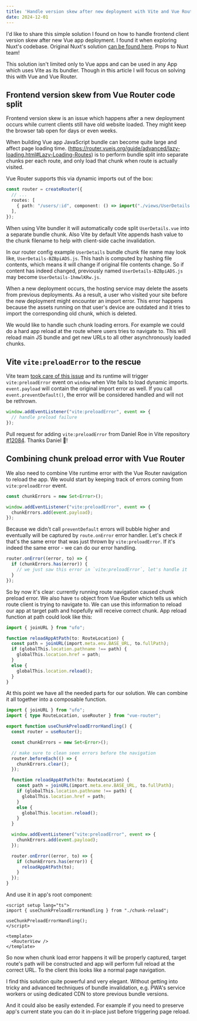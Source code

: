 ```yaml
---
title: 'Handle version skew after new deployment with Vite and Vue Router'
date: 2024-12-01
---
```


I'd like to share this simple solution I found on how to handle frontend client version skew after new Vue app deployment. I found it when exploring Nuxt's codebase. Original Nuxt's solution [can be found here](https://github.com/nuxt/nuxt/blob/2ea738854e3428f2cb03036630e6415b077fe732/packages/nuxt/src/app/plugins/chunk-reload.client.ts). Props to Nuxt team!

This solution isn't limited only to Vue apps and can be used in any App which uses Vite as its bundler. Though in this article I will focus on solving this with Vue and Vue Router.

## Frontend version skew from Vue Router code split

Frontend version skew is an issue which happens after a new deployment occurs while current clients still have old website loaded. They might keep the browser tab open for days or even weeks.

When building Vue app JavaScript bundle can become quite large and affect page loading time. (https://router.vuejs.org/guide/advanced/lazy-loading.html#Lazy-Loading-Routes) is to perform bundle split into separate chunks per each route, and only load that chunk when route is actually visited.

Vue Router supports this via dynamic imports out of the box:

```ts
const router = createRouter({
  // ...
  routes: [
    { path: "/users/:id", component: () => import("./views/UserDetails.vue") },
  ],
});
```

When using Vite bundler it will automatically code split `UserDetails.vue` into a separate bundle chunk. Also Vite by default Vite appends hash value to the chunk filename to help with client-side cache invalidation.

In our router config example `UserDetails` bundle chunk file name may look like, `UserDetails-BZBpiADS.js`. This hash is computed by hashing file contents, which means it will change if original file contents change. So if content has indeed changed, previously named `UserDetails-BZBpiADS.js` may become `UserDetails-1hmwlKRw.js`.

When a new deployment occurs, the hosting service may delete the assets from previous deployments. As a result, a user who visited your site before the new deployment might encounter an import error. This error happens because the assets running on that user's device are outdated and it tries to import the corresponding old chunk, which is deleted.

We would like to handle such chunk loading errors. For example we could do a hard app reload at the route where users tries to navigate to. This will reload main JS bundle and get new URLs to all other asynchronously loaded chunks.

## Vite `vite:preloadError` to the rescue

Vite team [took care of this issue](https://vite.dev/guide/build.html#load-error-handling) and its runtime will trigger `vite:preloadError` event on `window` when Vite fails to load dynamic imports. `event.payload` will contain the original import error as well. If you call `event.preventDefault()`, the error will be considered handled and will not be rethrown.

```ts
window.addEventListener("vite:preloadError", event => {
  // handle preload failure
});
```

Pull request for adding `vite:preloadError` from Daniel Roe in Vite repository [#12084](https://github.com/vitejs/vite/pull/12084). Thanks Daniel 🎉!

## Combining chunk preload error with Vue Router

We also need to combine Vite runtime error with the Vue Router navigation to reload the app. We would start by keeping track of errors coming from `vite:preloadError` event.

```ts
const chunkErrors = new Set<Error>();

window.addEventListener("vite:preloadError", event => {
  chunkErrors.add(event.payload);
});
```

Because we didn't call `preventDefault` errors will bubble higher and eventually will be captured by `route.onError` error handler. Let's check if that's the same error that was just thrown by `vite:preloadError`. If it's indeed the same error - we can do our error handling.

```ts
router.onError((error, to) => {
  if (chunkErrors.has(error)) {
    // we just saw this error in `vite:preloadError`, let's handle it
  }
});
```

So by now it's clear: currently running route navigation caused chunk preload error. We also have `to` object from Vue Router which tells us which route client is trying to navigate to. We can use this information to reload our app at target path and hopefully will receive correct chunk. App reload function at path could look like this:

```ts
import { joinURL } from "ufo";

function reloadAppAtPath(to: RouteLocation) {
  const path = joinURL(import.meta.env.BASE_URL, to.fullPath);
  if (globalThis.location.pathname !== path) {
    globalThis.location.href = path;
  }
  else {
    globalThis.location.reload();
  }
}
```

At this point we have all the needed parts for our solution. We can combine it all together into a composable function.

```ts
import { joinURL } from "ufo";
import { type RouteLocation, useRouter } from "vue-router";

export function useChunkPreloadErrorHandling() {
  const router = useRouter();

  const chunkErrors = new Set<Error>();

  // make sure to clean seen errors before the navigation
  router.beforeEach(() => {
    chunkErrors.clear();
  });

  function reloadAppAtPath(to: RouteLocation) {
    const path = joinURL(import.meta.env.BASE_URL, to.fullPath);
    if (globalThis.location.pathname !== path) {
      globalThis.location.href = path;
    }
    else {
      globalThis.location.reload();
    }
  }

  window.addEventListener("vite:preloadError", event => {
    chunkErrors.add(event.payload);
  });

  router.onError((error, to) => {
    if (chunkErrors.has(error)) {
      reloadAppAtPath(to);
    }
  });
}
```

And use it in app's root component:

```vue
<script setup lang="ts">
import { useChunkPreloadErrorHandling } from "./chunk-reload";

useChunkPreloadErrorHandling();
</script>

<template>
  <RouterView />
</template>
```

So now when chunk load error happens it will be properly captured, target route's path will be constructed and app will perform full reload at the correct URL. To the client this looks like a normal page navigation.

I find this solution quite powerful and very elegant. Without getting into tricky and advanced techniques of bundle invalidation, e.g. PWA's service workers or using dedicated CDN to store previous bundle versions.

And it could also be easily extended. For example if you need to preserve app's current state you can do it in-place just before triggering page reload.
